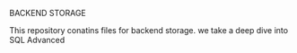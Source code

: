 BACKEND STORAGE

This repository conatins files for backend storage.
we take a deep dive into SQL Advanced
